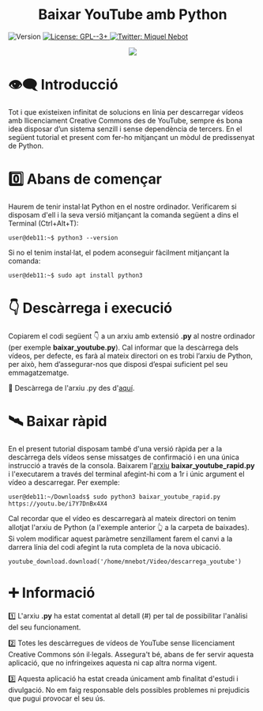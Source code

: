 <h1 align="center"><b>Baixar YouTube amb Python</b></h1>
<p>
  <img alt="Version" src="https://img.shields.io/badge/version-0.1-blue.svg?cacheSeconds=2592000" />
  <a href="https://www.gnu.org/licenses/gpl-3.0.html" target="_blank">
    <img alt="License: GPL--3+" src="https://img.shields.io/badge/License-GPL--3+-yellow.svg" />
  </a>
  <a href="https://twitter.com/miquelnebot" target="_blank">
    <img alt="Twitter: Miquel Nebot" src="https://img.shields.io/twitter/follow/miquelnebot.svg?style=social" />
  </a>
</p>
<div align="center"><img src="https://user-images.githubusercontent.com/57944755/209482485-0c04e9a6-97a2-4a57-be2f-aeecf061cd37.png"></div>

# 👁️‍🗨️ Introducció
Tot i que existeixen infinitat de solucions en línia per descarregar vídeos amb llicenciament Creative Commons des de YouTube, sempre és bona idea disposar d’un sistema senzill i sense dependència de tercers. En el següent tutorial et present com fer-ho mitjançant un mòdul de predissenyat de Python.

# 0️⃣ Abans de començar
Haurem de tenir instal·lat Python en el nostre ordinador. Verificarem si disposam d'ell i la seva versió mitjançant la comanda següent a dins el Terminal (Ctrl+Alt+T): 

```console
user@deb11:~$ python3 --version
```
Si no el tenim instal·lat, el podem aconseguir fàcilment mitjançant la comanda:
```console
user@deb11:~$ sudo apt install python3
```
# 👇 Descàrrega i execució
Copiarem el codi següent 👇 a un arxiu amb extensió **.py** al nostre ordinador (per exemple **baixar_youtube.py**). Cal informar que la descàrrega dels vídeos, per defecte, es farà al mateix directori on es trobi l’arxiu de Python, per això, hem d’assegurar-nos que disposi d’espai suficient pel seu emmagatzematge.
<p></p>📝 Descàrrega de l'arxiu .py des d'<a href="https://github.com/miquelnebotaragon/baixar_youtube_python/blob/main/baixar_youtube.py" target="_blank">aquí</a>.

# 🛰️ Baixar ràpid
En el present tutorial disposam també d'una versió ràpida per a la descàrrega dels vídeos sense missatges de confirmació i en una única instrucció a través de la consola. Baixarem l'<a href="https://github.com/miquelnebotaragon/baixar_youtube_python/blob/main/baixar_youtube_rapid.py" target="_blank">arxiu</a> **baixar_youtube_rapid.py** i l'executarem a través del terminal afegint-hi com a 1r i únic argument el vídeo a descarregar. Per exemple:
```console
user@deb11:~/Downloads$ sudo python3 baixar_youtube_rapid.py https://youtu.be/i7Y7DnBx4X4
```
Cal recordar que el vídeo es descarregarà al mateix directori on tenim allotjat l'arxiu de Python (a l'exemple anterior 👆 a la carpeta de baixades). Si volem modificar aquest paràmetre senzillament farem el canvi a la darrera línia del codi afegint la ruta completa de la nova ubicació.
 ```
youtube_download.download('/home/mnebot/Video/descarrega_youtube')
```

# ➕ Informació
1️⃣ L'arxiu **.py** ha estat comentat al detall (#) per tal de possibilitar l'anàlisi del seu funcionament.<p></p>
2️⃣ Totes les descàrregues de vídeos de YouTube sense llicenciament Creative Commons són il·legals. Assegura't bé, abans de fer servir aquesta aplicació, que no infringeixes aquesta ni cap altra norma vigent.<p></p>
3️⃣ Aquesta aplicació ha estat creada únicament amb finalitat d'estudi i divulgació. No em faig responsable dels possibles problemes ni prejudicis que pugui provocar el seu ús.<p></p>
